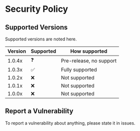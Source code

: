 # Security Policy

## Supported Versions

Supported versions are noted here.

| Version | Supported |        How supported|
| ------- | ------------------ |-----------------|
| 1.0.4x  | :question:           |Pre-release, no support
| 1.0.3x  | :white_check_mark:           |Fully supported
| 1.0.2x  | :x:           |Not supported
| 1.0.1x  | :x:           |Not supported
| 1.0.0x  | :x:           |Not supported

## Report a Vulnerability

To report a vulnerability about anything, please state it in issues.
